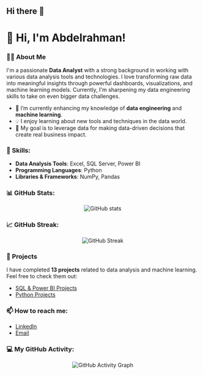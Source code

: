 ## Hi there 👋
# 👋 Hi, I'm Abdelrahman!

### 👨‍💻 About Me
I'm a passionate **Data Analyst** with a strong background in working with various data analysis tools and technologies. I love transforming raw data into meaningful insights through powerful dashboards, visualizations, and machine learning models. Currently, I'm sharpening my data engineering skills to take on even bigger data challenges.

- 🌱 I’m currently enhancing my knowledge of **data engineering** and **machine learning**.
- 💡 I enjoy learning about new tools and techniques in the data world.
- 🎯 My goal is to leverage data for making data-driven decisions that create real business impact.
  
### 🔧 Skills:
- **Data Analysis Tools**: Excel, SQL Server, Power BI
- **Programming Languages**: Python
- **Libraries & Frameworks**: NumPy, Pandas

### 📊 GitHub Stats:
<p align="center">
  <img src="https://github-readme-stats.vercel.app/api?username=AbdelrahmanGamalOmar&show_icons=true&theme=tokyonight" alt="GitHub stats" />
</p>

### 📈 GitHub Streak:
<p align="center">
  <img src="https://github-readme-streak-stats.herokuapp.com/?user=AbdelrahmanGamalOmar&theme=tokyonight" alt="GitHub Streak" />
</p>

### 📝 Projects
I have completed **13 projects** related to data analysis and machine learning. Feel free to check them out:

- [SQL & Power BI Projects](https://github.com/AbdelrahmanGamalOmar?tab=repositories)
- [Python Projects](https://github.com/AbdelrahmanGamalOmar?tab=repositories)

### 📫 How to reach me:
- [LinkedIn](https://www.linkedin.com/in/abdelrahman-gamal121/)
- [Email](abdelrahmangamal287@gmail.com)

### 💻 My GitHub Activity:
<p align="center">
  <img src="https://github-readme-activity-graph.cyclic.app/graph?username=AbdelrahmanGamalOmar&theme=tokyo-night" alt="GitHub Activity Graph" />
</p>

